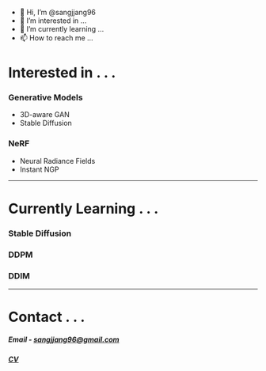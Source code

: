 - 👋 Hi, I’m @sangjjang96
- 👀 I’m interested in ...
- 🌱 I’m currently learning ...
- 📫 How to reach me ...

<!---
sangjjang96/sangjjang96 is a ✨ special ✨ repository because its `README.md` (this file) appears on your GitHub profile.
You can click the Preview link to take a look at your changes.
--->


# Interested in . . .


  ### Generative Models
  - 3D-aware GAN
  - Stable Diffusion


  ### NeRF
  - Neural Radiance Fields
  - Instant NGP

-----------

# Currently Learning . . .


  ### Stable Diffusion
  ### DDPM
  ### DDIM

-----------

# Contact . . .

##### Email - sangjjang96@gmail.com
##### [CV]([https://drive.google.com/file/d/1BvA3bMoRegwhU1o95VqXRjrJ0a3km-Rv/view?usp=sharing](https://drive.google.com/file/d/1goplNygfxhbKOIpN1HY42fY_KqNCxNaZ/view?usp=sharing))
